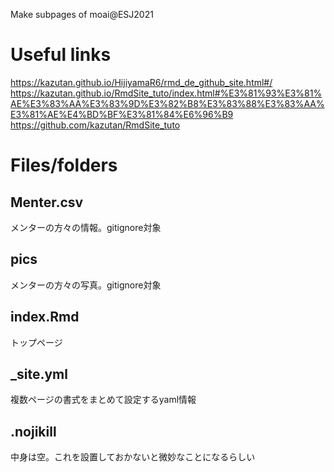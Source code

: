 Make subpages of moai@ESJ2021 

# Useful links
https://kazutan.github.io/HijiyamaR6/rmd_de_github_site.html#/
https://kazutan.github.io/RmdSite_tuto/index.html#%E3%81%93%E3%81%AE%E3%83%AA%E3%83%9D%E3%82%B8%E3%83%88%E3%83%AA%E3%81%AE%E4%BD%BF%E3%81%84%E6%96%B9
https://github.com/kazutan/RmdSite_tuto

# Files/folders

## Menter.csv
メンターの方々の情報。gitignore対象

## pics
メンターの方々の写真。gitignore対象

## index.Rmd
トップページ

## _site.yml
複数ページの書式をまとめて設定するyaml情報

## .nojikill
中身は空。これを設置しておかないと微妙なことになるらしい